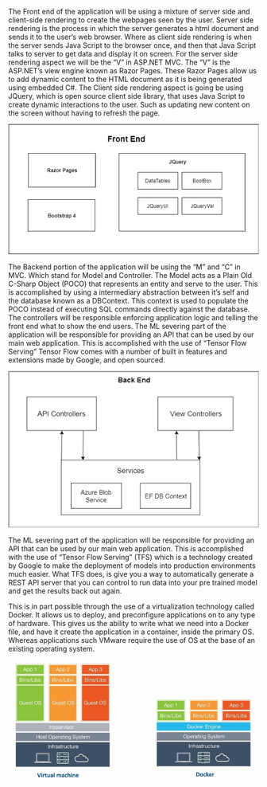 The Front end of the application will be using a mixture of server side and client-side rendering to create the webpages seen by the user. Server side rendering is the process in which the server generates a html document and sends it to the user’s web browser. Where as client side rendering is when the server sends Java Script to the browser once, and then that Java Script talks to server to get data and display it on screen. For the server side rendering aspect we will be the “V” in ASP.NET MVC. The “V” is the ASP.NET’s view engine known as Razor Pages. These Razor Pages allow us to add dynamic content to the HTML document as it is being generated using embedded C#. The Client side rendering aspect is going be using JQuery, which is open source client side library, that uses Java Script to create dynamic interactions to the user.  Such as updating new content on the screen without having to refresh the page.

![alt text](/Report_2/Conceptual_System_Design/Application_Design/FrontEndDesignOverView.png)

The Backend portion of the application will be using the “M” and “C” in MVC. Which stand for Model and Controller. The Model acts as a Plain Old C-Sharp Object (POCO) that represents an entity and serve to the user. This is accomplished by using a intermediary abstraction between it’s self and the database known as a DBContext. This context is used to populate the POCO instead of executing SQL commands directly against the database. The controllers will be responsible enforcing application logic and telling the front end what to show the end users. 
The ML severing part of the application will be responsible for providing an API that can be used by our main web application. This is accomplished with the use of “Tensor Flow Serving” Tensor Flow comes with a number of built in features and extensions made by Google, and open sourced. 

![alt text](/Report_2/Conceptual_System_Design/Application_Design/BackEndDesignOverView.png)

The ML severing part of the application will be responsible for providing an API that can be used by our main web application. This is accomplished with the use of “Tensor Flow Serving” (TFS) which is a technology created by Google to make the deployment of models into production environments much easier. What TFS does, is give you a way to automatically generate a REST API server that you can control to run data into your pre trained model and get the results back out again. 

This is in part possible through the use of a virtualization technology called Docker. It allows us to deploy, and preconfigure applications on to any type of hardware. This gives us the ability to write what we need into a Docker file, and have it create the application in a container, inside the primary OS. Whereas applications such VMware require the use of OS at the base of an existing operating system. 

![alt text](/Report_2/Conceptual_System_Design/Application_Design/DOCKER.PNG)